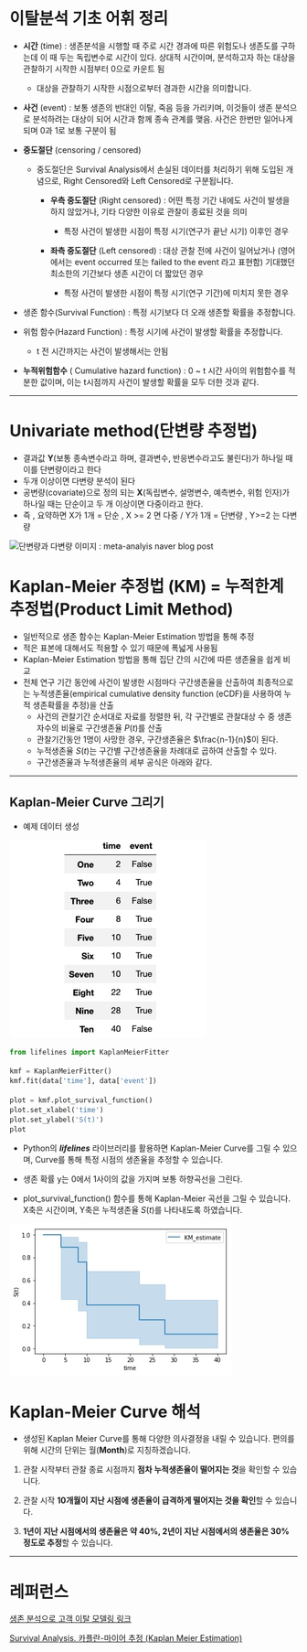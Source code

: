 # 이탈분석 기초 어휘 정리

- **시간** (time) : 생존분석을 시행할 때 주로 시간 경과에 따른 위험도나 생존도를 구하는데 이 때 두는 독립변수로 시간이 있다. 상대적 시간이며, 분석하고자 하는 대상을 관찰하기 시작한 시점부터 0으로 카운트 됨
  - 대상을 관찰하기 시작한 시점으로부터 경과한 시간을 의미합니다.
- **사건** (event) : 보통 생존의 반대인 이탈, 죽음 등을 가리키며, 이것들이 생존 분석으로 분석하려는 대상이 되어 시간과 함께 종속 관계를 맺음. 사건은 한번만 일어나게 되며 0과 1로 보통 구분이 됨
- **중도절단** (censoring / censored)
  - 중도절단은 Survival Analysis에서 손실된 데이터를 처리하기 위해 도입된 개념으로, Right Censored와 Left Censored로 구분됩니다.

    - **우측 중도절단** (Right censored) : 어떤 특정 기간 내에도 사건이 발생을 하지 않았거나, 기타 다양한 이유로 관찰이 종료된 것을 의미 
      - 특정 사건이 발생한 시점이 특정 시기(연구가 끝난 시기) 이후인 경우


    - **좌측 중도절단** (Left censored) : 대상 관찰 전에 사건이 일어났거나 (영어에서는 event occurred 또는 failed to the event 라고 표현함) 기대했던 최소한의 기간보다 생존 시간이 더 짧았던 경우
      - 특정 사건이 발생한 시점이 특정 시기(연구 기간)에 미치지 못한 경우
- 생존 함수(Survival Function) : 특정 시기보다 더 오래 생존할 확률을 추정합니다.
- 위험 함수(Hazard Function) : 특정 시기에 사건이 발생할 확률을 추정합니다.

  - t 전 시간까지는 사건이 발생해서는 안됨
- **누적위험함수** ( Cumulative hazard function) : 0 ~  t 시간 사이의 위험함수를 적분한 값이며, 이는 t시점까지 사건이 발생할 확률을 모두 더한 것과 같다.

---

# Univariate method(단변량 추정법)

- 결과값 **Y**(보통 종속변수라고 하며, 결과변수, 반응변수라고도 불린다)가 하나일 때 이를 단변량이라고 한다
- 두개 이상이면 다변량 분석이 된다
- 공변량(covariate)으로 정의 되는 **X**(독립변수, 설명변수, 예측변수, 위험 인자)가 하나일 때는 단순이고 두 개 이상이면 다중이라고 한다.
- 즉 , 요약하면 X가 1개 = 단순 , X >= 2 면 다중 / Y가 1개 = 단변량 , Y>=2 는 다변량

![단변량과 다변량 이미지 : meta-analyis naver blog post](images_jeromecheon_post_60f5f55e-8a15-474b-817e-e4a26a28c2b9_Screen%20Shot%202021-01-15%20at%202.46.57%20PM.png)


#  Kaplan-Meier 추정법 (KM) = 누적한계추정법(Product Limit Method)

- 일반적으로 생존 함수는 Kaplan-Meier Estimation 방법을 통해 추정
- 적은 표본에 대해서도 적용할 수 있기 때문에 폭넓게 사용됨 
- Kaplan-Meier Estimation 방법을 통해 집단 간의 시간에 따른 생존율을 쉽게 비교
- 전체 연구 기간 동안에 사건이 발생한 시점마다 구간생존율을 산출하여 최종적으로는 누적생존율(empirical cumulative density function (eCDF)을 사용하여 누적 생존확률을 추정)을 산출
  - 사건의 관찰기간 순서대로 자료를 정렬한 뒤, 각 구간별로 관찰대상 수 중 생존자수의 비율로 구간생존율 $P(t)$를 산출
  -  관찰기간동안 1명이 사망한 경우, 구간생존율은 $\frac{n-1}{n}$이 된다.
  -  누적생존율 $S(t)$는 구간별 구간생존율을 차례대로 곱하여 산출할 수 있다.
  -  구간생존율과 누적생존율의 세부 공식은 아래와 같다.
 
 ---

 ## Kaplan-Meier Curve 그리기

- 예제 데이터 생성

![](./image/example_data.jpeg)

```py
from lifelines import KaplanMeierFitter

kmf = KaplanMeierFitter()
kmf.fit(data['time'], data['event'])

plot = kmf.plot_survival_function()
plot.set_xlabel('time')
plot.set_ylabel('S(t)')
plot
```


- Python의 ***lifelines*** 라이브러리를 활용하면 Kaplan-Meier Curve를 그릴 수 있으며, Curve를 통해 특정 시점의 생존율을 추정할 수 있습니다.
-  생존 확률 y는 0에서 1사이의 값을 가지며 보통 하향곡선을 그린다.

- plot_survival_function() 함수를 통해 Kaplan-Meier 곡선을 그릴 수 있습니다. X축은 시간이며, Y축은 누적생존율 $S(t)$를 나타내도록 하였습니다.

![](image/kaplan_meier_curve.jpeg)

# Kaplan-Meier Curve 해석
- 생성된 Kaplan Meier Curve를 통해 다양한 의사결정을 내릴 수 있습니다. 편의를 위해 시간의 단위는 월(**Month**)로 지칭하겠습니다.

1) 관찰 시작부터 관찰 종료 시점까지 **점차 누적생존율이 떨어지는 것**을 확인할 수 있습니다.

2) 관찰 시작 **10개월이 지난 시점에 생존율이 급격하게 떨어지는 것을 확인**할 수 있습니다.

3) **1년이 지난 시점에서의 생존율은 약 40%, 2년이 지난 시점에서의 생존율은 30% 정도로 추정**할 수 있습니다.



---

# 레퍼런스

[생존 분석으로 고객 이탈 모델링 링크](https://medium.com/@zachary.james.angell/applying-survival-analysis-to-customer-churn-40b5a809b05a_)

[Survival Analysis. 카플란-마이어 추정 (Kaplan Meier Estimation)](https://sticky-ai.github.io/survival%20analysis/2020/07/29/survival_analysis_kaplan_meier/)


